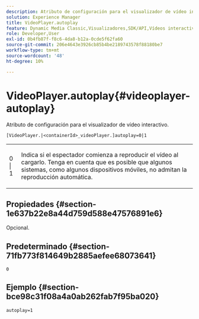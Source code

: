 ```yaml
---
description: Atributo de configuración para el visualizador de vídeo interactivo.
solution: Experience Manager
title: VideoPlayer.autoplay
feature: Dynamic Media Classic,Visualizadores,SDK/API,Vídeos interactivos
role: Developer,User
exl-id: 0b4fb87f-f8c6-4da8-b12a-0cde5f62fa60
source-git-commit: 206e4643e3926cb85b4be2189743578f88180be7
workflow-type: tm+mt
source-wordcount: '48'
ht-degree: 10%

---
```


# VideoPlayer.autoplay{#videoplayer-autoplay}

Atributo de configuración para el visualizador de vídeo interactivo.

`[VideoPlayer.|<containerId>_videoPlayer.]autoplay=0|1`

<table id="table_441553CD34C94A58A9D7CBF772DEDDB6"> 
 <tbody> 
  <tr> 
   <td colname="col1"> <p> <span class="codeph"> 0 | 1 </span> </p> </td> 
   <td colname="col2"> <p> Indica si el espectador comienza a reproducir el vídeo al cargarlo. Tenga en cuenta que es posible que algunos sistemas, como algunos dispositivos móviles, no admitan la reproducción automática. </p> </td> 
  </tr> 
 </tbody> 
</table>

## Propiedades {#section-1e637b22e8a44d759d588e47576891e6}

Opcional.

## Predeterminado {#section-71fb773f814649b2885aefee68073641}

`0`

## Ejemplo {#section-bce98c31f08a4a0ab262fab7f95ba020}

```
autoplay=1
```
